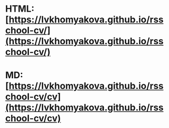 # HTML: [https://lvkhomyakova.github.io/rsschool-cv/](https://lvkhomyakova.github.io/rsschool-cv/)
# MD: [https://lvkhomyakova.github.io/rsschool-cv/cv](https://lvkhomyakova.github.io/rsschool-cv/cv)
